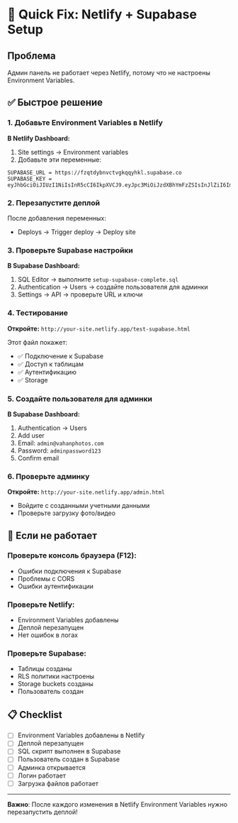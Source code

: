 # 🚨 Quick Fix: Netlify + Supabase Setup

## Проблема
Админ панель не работает через Netlify, потому что не настроены Environment Variables.

## ✅ Быстрое решение

### 1. Добавьте Environment Variables в Netlify

**В Netlify Dashboard:**
1. Site settings → Environment variables
2. Добавьте эти переменные:

```
SUPABASE_URL = https://fzqtdybnvctvgkqqyhkl.supabase.co
SUPABASE_KEY = eyJhbGciOiJIUzI1NiIsInR5cCI6IkpXVCJ9.eyJpc3MiOiJzdXBhYmFzZSIsInJlZiI6ImZ6cXRkeWJudmN0dmdrcXF5aGtsIiwicm9sZSI6ImFub24iLCJpYXQiOjE3NTg4MDE2MjMsImV4cCI6MjA3NDM3NzYyM30.F5JH4i8w8I8TeHrXgfqLr0swYCgjHA6VvL53n6PrQR0
```

### 2. Перезапустите деплой
После добавления переменных:
- Deploys → Trigger deploy → Deploy site

### 3. Проверьте Supabase настройки

**В Supabase Dashboard:**
1. SQL Editor → выполните `setup-supabase-complete.sql`
2. Authentication → Users → создайте пользователя для админки
3. Settings → API → проверьте URL и ключи

### 4. Тестирование

**Откройте:** `http://your-site.netlify.app/test-supabase.html`

Этот файл покажет:
- ✅ Подключение к Supabase
- ✅ Доступ к таблицам
- ✅ Аутентификацию
- ✅ Storage

### 5. Создайте пользователя для админки

**В Supabase Dashboard:**
1. Authentication → Users
2. Add user
3. Email: `admin@vahanphotos.com`
4. Password: `adminpassword123`
5. Confirm email

### 6. Проверьте админку

**Откройте:** `http://your-site.netlify.app/admin.html`
- Войдите с созданными учетными данными
- Проверьте загрузку фото/видео

## 🔧 Если не работает

### Проверьте консоль браузера (F12):
- Ошибки подключения к Supabase
- Проблемы с CORS
- Ошибки аутентификации

### Проверьте Netlify:
- Environment Variables добавлены
- Деплой перезапущен
- Нет ошибок в логах

### Проверьте Supabase:
- Таблицы созданы
- RLS политики настроены
- Storage buckets созданы
- Пользователь создан

## 📋 Checklist

- [ ] Environment Variables добавлены в Netlify
- [ ] Деплой перезапущен
- [ ] SQL скрипт выполнен в Supabase
- [ ] Пользователь создан в Supabase
- [ ] Админка открывается
- [ ] Логин работает
- [ ] Загрузка файлов работает

---

**Важно**: После каждого изменения в Netlify Environment Variables нужно перезапустить деплой!
